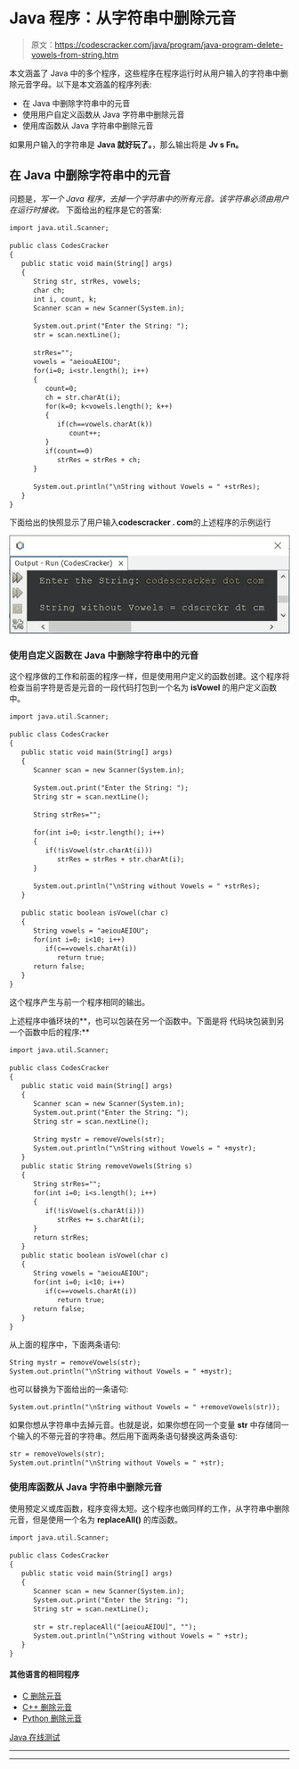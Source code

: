 # Java 程序：从字符串中删除元音

> 原文：<https://codescracker.com/java/program/java-program-delete-vowels-from-string.htm>

本文涵盖了 Java 中的多个程序，这些程序在程序运行时从用户输入的字符串中删除元音字母。以下是本文涵盖的程序列表:

*   在 Java 中删除字符串中的元音
*   使用用户自定义函数从 Java 字符串中删除元音
*   使用库函数从 Java 字符串中删除元音

如果用户输入的字符串是 **Java 就好玩了。**，那么输出将是 **Jv s Fn。**

## 在 Java 中删除字符串中的元音

问题是，*写一个 Java 程序，去掉一个字符串中的所有元音。该字符串必须由用户在运行时接收。* 下面给出的程序是它的答案:

```
import java.util.Scanner;

public class CodesCracker
{
   public static void main(String[] args)
   {
      String str, strRes, vowels;
      char ch;
      int i, count, k;
      Scanner scan = new Scanner(System.in);

      System.out.print("Enter the String: ");
      str = scan.nextLine();

      strRes="";
      vowels = "aeiouAEIOU";
      for(i=0; i<str.length(); i++)
      {
         count=0;
         ch = str.charAt(i);
         for(k=0; k<vowels.length(); k++)
         {
            if(ch==vowels.charAt(k))
               count++;
         }
         if(count==0)
            strRes = strRes + ch;
      }

      System.out.println("\nString without Vowels = " +strRes);
   }
}
```

下面给出的快照显示了用户输入**codescracker . com**的上述程序的示例运行

![java remove vowels from string](img/c758115ddfeaaace5ac8b4db22eb54ca.png)

### 使用自定义函数在 Java 中删除字符串中的元音

这个程序做的工作和前面的程序一样，但是使用用户定义的函数创建。这个程序将检查当前字符是否是元音的一段代码打包到一个名为 **isVowel** 的用户定义函数中。

```
import java.util.Scanner;

public class CodesCracker
{
   public static void main(String[] args)
   {
      Scanner scan = new Scanner(System.in);

      System.out.print("Enter the String: ");
      String str = scan.nextLine();

      String strRes="";

      for(int i=0; i<str.length(); i++)
      {
         if(!isVowel(str.charAt(i)))
            strRes = strRes + str.charAt(i);
      }

      System.out.println("\nString without Vowels = " +strRes);
   }

   public static boolean isVowel(char c)
   {
      String vowels = "aeiouAEIOU";
      for(int i=0; i<10; i++)
         if(c==vowels.charAt(i))
            return true;
      return false;
   }
}
```

这个程序产生与前一个程序相同的输出。

上述程序中循环块的**，也可以包装在另一个函数中。下面是将 代码块包装到另一个函数中后的程序:**

```
import java.util.Scanner;

public class CodesCracker
{
   public static void main(String[] args)
   {
      Scanner scan = new Scanner(System.in);
      System.out.print("Enter the String: ");
      String str = scan.nextLine();

      String mystr = removeVowels(str);
      System.out.println("\nString without Vowels = " +mystr);
   }
   public static String removeVowels(String s)
   {
      String strRes="";
      for(int i=0; i<s.length(); i++)
      {
         if(!isVowel(s.charAt(i)))
            strRes += s.charAt(i);
      }
      return strRes;
   }
   public static boolean isVowel(char c)
   {
      String vowels = "aeiouAEIOU";
      for(int i=0; i<10; i++)
         if(c==vowels.charAt(i))
            return true;
      return false;
   }
}
```

从上面的程序中，下面两条语句:

```
String mystr = removeVowels(str);
System.out.println("\nString without Vowels = " +mystr);
```

也可以替换为下面给出的一条语句:

```
System.out.println("\nString without Vowels = " +removeVowels(str));
```

如果你想从字符串中去掉元音。也就是说，如果你想在同一个变量 **str** 中存储同一个输入的不带元音的字符串。然后用下面两条语句替换这两条语句:

```
str = removeVowels(str);
System.out.println("\nString without Vowels = " +str);
```

### 使用库函数从 Java 字符串中删除元音

使用预定义或库函数，程序变得太短。这个程序也做同样的工作，从字符串中删除元音，但是使用一个名为 **replaceAll()** 的库函数。

```
import java.util.Scanner;

public class CodesCracker
{
   public static void main(String[] args)
   {
      Scanner scan = new Scanner(System.in);
      System.out.print("Enter the String: ");
      String str = scan.nextLine();

      str = str.replaceAll("[aeiouAEIOU]", "");
      System.out.println("\nString without Vowels = " +str);
   }
}
```

#### 其他语言的相同程序

*   [C 删除元音](/c/program/c-program-delete-vowels-from-string.htm)
*   [C++ 删除元音](/cpp/program/cpp-program-delete-vowels-from-string.htm)
*   [Python 删除元音](/python/program/python-program-remove-vowels-from-string.htm)

[Java 在线测试](/exam/showtest.php?subid=1)

* * *

* * *